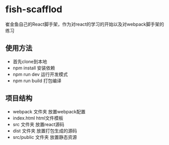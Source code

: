 # fish-scafflod
崔金鱼自己的React脚手架，作为对react的学习的开始以及对webpack脚手架的练习
## 使用方法
- 首先clone到本地
- npm install 安装依赖
- npm run dev 运行开发模式
- npm run build 打包编译
## 项目结构
- webpack 文件夹 放置webpack配置
- index.html html文件模板
- src 文件夹 放置react源码
- dist 文件夹 放置打包生成的源码
- src/public 文件夹 放置静态资源